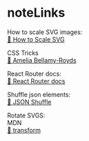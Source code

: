 # noteLinks

How to scale SVG images:  
[👥 How to Scale SVG](https://css-tricks.com/scale-svg/)

CSS Tricks  
[👤 Amelia Bellamy-Royds](https://css-tricks.com/author/ameliabr/)

React Router docs:  
[📝 React Router docs](https://reactrouter.com/docs/en/v6)

Shuffle json elements:  
[🔗 JSON Shuffle](https://json-shuffle.online/)

Rotate SVGS:  
MDN  
[👥 transform](https://developer.mozilla.org/en-US/docs/Web/SVG/Attribute/transform)
